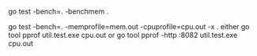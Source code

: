 go test -bench=. -benchmem .

go test -bench=. -memprofile=mem.out -cpuprofile=cpu.out -x .
either
    go tool pprof util.test.exe cpu.out
or
    go tool pprof -http :8082 util.test.exe cpu.out